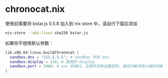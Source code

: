 # chronocat.nix

使用前需要将 bstar.js 0.5.8 加入到 nix store 中，请自行下载后添加

```bash
nix-store --add-fixed sha256 bstar.js
```

如果你不想用默认参数：

```nix
lib.x86_64-linux.buildChronocat {
  sandbox.dns = "223.5.5.5"; # sandbox 中的 dns
  sandbox.display = 114; # 使用的 display
  sandbox.port = 5900; # vnc 的端口，注意并没有设置密码，请自行解决防火墙的问题
}
```
